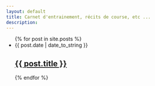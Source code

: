 ```yaml
---
layout: default
title: Carnet d'entrainement, récits de course, etc ...
description:
---
```


<ul id="articles">
{% for post in site.posts %}
  <li>
    <article itemprop="blogPost" itemscope itemtype="http://schema.org/BlogPosting">
      <time pubdate datetime="{{ post.date | date_to_xmlschema }}">
        {{ post.date | date_to_string }}
      </time>
      <h2>
        <a itemprop="name" href="{{ post.url }}">{{ post.title }}</a>
      </h2>
    </article>
  </li>
{% endfor %}
</ul>

